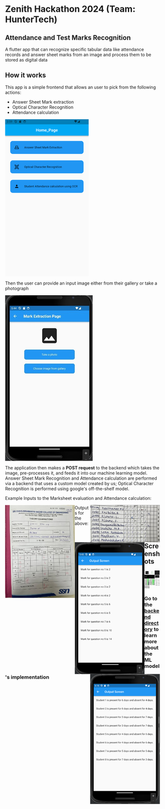 # Zenith Hackathon 2024 (Team: HunterTech)

## Attendance and Test Marks Recognition

A flutter app that can recognize specific tabular data like attendance records and answer sheet marks from an image and process them to be stored as digital data

## How it works

This app is a simple frontend that allows an user to pick from the following actions:
- Answer Sheet Mark extraction
- Optical Character Recognition
- Attendance calculation

<img align="center" alt="homepage" src="readme-images/homepage.png"></img>

Then the user can provide an input image either from their gallery or take a photograph

<img align="center" alt="image selection page" src="readme-images/image_selection_page.jpg"></img>

The application then makes a **POST request** to the backend which takes the image, pre-processes it, and feeds it into our machine learning model.
Answer Sheet Mark Recognition and Attendance calculation are performed via a backend that uses a custom model created by us; Optical Character Recognition is performed using google's off-the-shelf model.

Example Inputs to the Marksheet evaluation and Attendance calculation:

<img style="float: left" width="45%" alt="marksheet evaluation input" src="readme-images/input_marksheet.jpg"></img>
<img style="float: right" width="45%" alt="attendance calculation input" src="readme-images/input_attendance.jpg"></img>

Outputs for the above:

<img style="float: left" width="45%" alt="marksheet evaluation output" src="readme-images/output_mark_evaluation.png"></img>
<img style="float: right" width="45%" alt="attendance calculation output" src="readme-images/output_attendance.png"></img>

## Screenshots

<div style="display:flex">
  <img src="backend/images/image1.jpeg" alt="Screenshot 1" style="width:33%">
  <img src="backend/images/image2.jpeg" alt="Screenshot 2" style="width:33%">
  <img src="backend/images/image3.jpeg" alt="Screenshot 3" style="width:33%">
</div>
<div style="display:flex">
  <img src="backend/images/image4.jpeg" alt="Screenshot 1" style="width:33%">
  <img src="backend/images/image5.jpeg" alt="Screenshot 2" style="width:33%">
  <img src="backend/images/image6.jpeg" alt="Screenshot 3" style="width:33%">
</div>
<div style="display:flex">
  <img src="backend/images/image7.jpeg" alt="Screenshot 1" style="width:33%">
  <img src="backend/images/image8.jpeg" alt="Screenshot 2" style="width:33%">
  <img src="backend/images/marksheet.jpeg" alt="Screenshot 3" style="width:33%">
</div>
<div style="display:flex">
  <img src="backend/images/yuvan1.png" alt="Screenshot 1" style="width:33%">
</div>

### Go to the [backend directory](backend/) to learn more about the ML model's implementation
